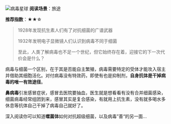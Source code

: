 ![病毒星球](https://i.loli.net/2020/02/21/nJV9fhkYv845qXw.jpg)
**阅读场景**：旅途

**推荐指数**：★★☆

> 1928年发现抗生素人们有了对抗细菌的广谱武器
>
> 1932年发明电子显微镜人们认识到病毒不同于细菌
>
> 至此，人类了解病毒也不足一个世纪，但它始终存在着，迎接它的下一次代价会是什么？

​	病毒与细菌一个区别，在于其是否能自主繁殖，病毒需要特定的受体才能攻入宿主并借助其细胞活化。对付病毒没有特效药，即使有也是抑制剂，**自身抗体是干掉病毒的唯一有效途径**。

​	**鼻病毒**引发感冒症状，感冒去医院要抽血，医生就是想看看有没有合并细菌感染，细菌病毒经常组团到来，感冒其实是复合感染，有就用上抗生素，没有就多喝水多休息等抗体自己干掉了病毒自己就好了。



深入阅读你可以知道**噬菌体**如何对抗超级细菌，以及病毒”善“的另一面...